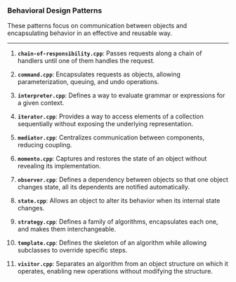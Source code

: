 ### Behavioral Design Patterns

These patterns focus on communication between objects and encapsulating behavior in an effective and reusable way.

---

1. **`chain-of-responsibility.cpp`**: Passes requests along a chain of handlers until one of them handles the request.  

2. **`command.cpp`**: Encapsulates requests as objects, allowing parameterization, queuing, and undo operations.  

3. **`interpreter.cpp`**: Defines a way to evaluate grammar or expressions for a given context.  

4. **`iterator.cpp`**: Provides a way to access elements of a collection sequentially without exposing the underlying representation.  

5. **`mediator.cpp`**: Centralizes communication between components, reducing coupling.  

6. **`momento.cpp`**: Captures and restores the state of an object without revealing its implementation.  

7. **`observer.cpp`**: Defines a dependency between objects so that one object changes state, all its dependents are notified automatically.  

8. **`state.cpp`**: Allows an object to alter its behavior when its internal state changes.  

9. **`strategy.cpp`**: Defines a family of algorithms, encapsulates each one, and makes them interchangeable.  

10. **`template.cpp`**: Defines the skeleton of an algorithm while allowing subclasses to override specific steps.  

11. **`visitor.cpp`**: Separates an algorithm from an object structure on which it operates, enabling new operations without modifying the structure.  

